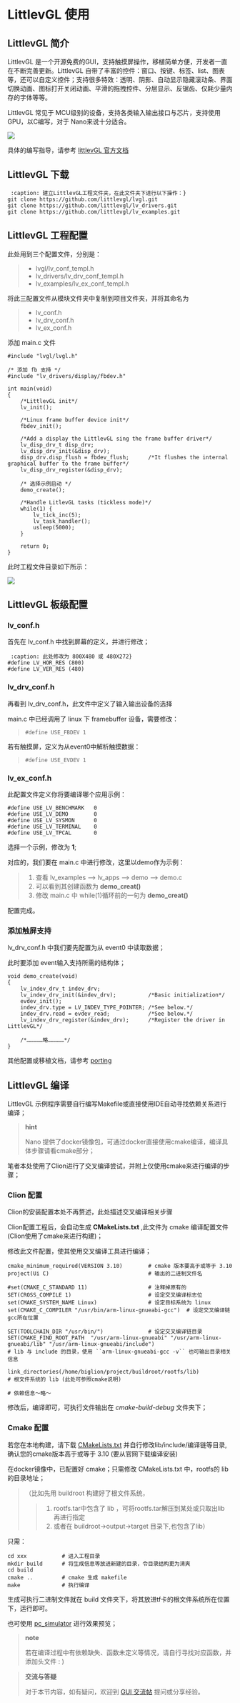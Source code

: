 LittlevGL 使用
==============

LittlevGL 简介
--------------

LittlevGL
是一个开源免费的GUI，支持触摸屏操作，移植简单方便，开发者一直在不断完善更新。LittlevGL
自带了丰富的控件：窗口、按键、标签、list、图表等，还可以自定义控件；支持很多特效：透明、阴影、自动显示隐藏滚动条、界面切换动画、图标打开关闭动画、平滑的拖拽控件、分层显示、反锯齿、仅耗少量内存的字体等等。

LittlevGL 常见于
MCU级别的设备，支持各类输入输出接口与芯片，支持使用GPU，以C编写，对于
Nano来说十分适合。

![](https://littlevgl.com/home/main_cover.png)

具体的编写指导，请参考 [littlevGL
官方文档](https://littlevgl.com/basics)

LittlevGL 下载
--------------

``` {.sourceCode .bash
 :caption: 建立LittlevGL工程文件夹，在此文件夹下进行以下操作：}
git clone https://github.com/littlevgl/lvgl.git
git clone https://github.com/littlevgl/lv_drivers.git
git clone https://github.com/littlevgl/lv_examples.git
```

LittlevGL 工程配置
------------------

此处用到三个配置文件，分别是：

> -   lvgl/lv\_conf\_templ.h
> -   lv\_drivers/lv\_drv\_conf\_templ.h
> -   lv\_examples/lv\_ex\_conf\_templ.h

将此三配置文件从模块文件夹中复制到项目文件夹，并将其命名为

> -   lv\_conf.h
> -   lv\_drv\_conf.h
> -   lv\_ex\_conf.h

添加 main.c 文件

``` {.sourceCode .c}
#include "lvgl/lvgl.h"

/* 添加 fb 支持 */
#include "lv_drivers/display/fbdev.h"

int main(void)
{
    /*LittlevGL init*/
    lv_init();

    /*Linux frame buffer device init*/
    fbdev_init();

    /*Add a display the LittlevGL sing the frame buffer driver*/
    lv_disp_drv_t disp_drv;
    lv_disp_drv_init(&disp_drv);
    disp_drv.disp_flush = fbdev_flush;      /*It flushes the internal graphical buffer to the frame buffer*/
    lv_disp_drv_register(&disp_drv);

    /* 选择示例启动 */
    demo_create();

    /*Handle LitlevGL tasks (tickless mode)*/
    while(1) {
        lv_tick_inc(5);
        lv_task_handler();
        usleep(5000);
    }

    return 0;
}
```

此时工程文件目录如下所示：

![](https://fdvad021asfd8q.oss-cn-hangzhou.aliyuncs.com/migrate/2018-04-09%2013-15-15%20%E7%9A%84%E5%B1%8F%E5%B9%95%E6%88%AA%E5%9B%BE.png)

LittlevGL 板级配置
------------------

### lv\_conf.h

首先在 lv\_conf.h 中找到屏幕的定义，并进行修改；

``` {.sourceCode .c
 :caption: 此处修改为 800X480 或 480X272}
#define LV_HOR_RES (800)
#define LV_VER_RES (480)
```

### lv\_drv\_conf.h

再看到 lv\_drv\_conf.h，此文件中定义了输入输出设备的选择

main.c 中已经调用了 linux 下 framebuffer 设备，需要修改：

> `#define USE_FBDEV 1`

若有触摸屏，定义为从event0中解析触摸数据：

> `#define USE_EVDEV 1`

### lv\_ex\_conf.h

此配置文件定义你将要编译哪个应用示例：

``` {.sourceCode .c}
#define USE_LV_BENCHMARK   0
#define USE_LV_DEMO        0
#define USE_LV_SYSMON      0
#define USE_LV_TERMINAL    0
#define USE_LV_TPCAL       0
```

选择一个示例，修改为 **1**;

对应的，我们要在 main.c 中进行修改，这里以demo作为示例：

> 1.  查看 lv\_examples --\> lv\_apps --\> demo --\> demo.c
> 2.  可以看到其创建函数为 **demo\_creat()**
> 3.  修改 main.c 中 while(1)循环前的一句为 **demo\_creat()**

配置完成。

### 添加触屏支持

lv\_drv\_conf.h 中我们要先配置为从 event0 中读取数据；

此时要添加 event输入支持所需的结构体；

``` {.sourceCode .c}
void demo_create(void)
{
    lv_indev_drv_t indev_drv;
    lv_indev_drv_init(&indev_drv);          /*Basic initialization*/
    evdev_init();
    indev_drv.type = LV_INDEV_TYPE_POINTER; /*See below.*/
    indev_drv.read = evdev_read;            /*See below.*/
    lv_indev_drv_register(&indev_drv);      /*Register the driver in LittlevGL*/

    /*……………略……………*/
}
```

其他配置或移植文档，请参考 [porting](https://littlevgl.com/porting)

LittlevGL 编译
--------------

LittlevGL
示例程序需要自行编写Makefile或直接使用IDE自动寻找依赖关系进行编译；

> **hint**
>
> Nano
> 提供了docker镜像包，可通过docker直接使用cmake编译，编译具体步骤请看cmake部分；

笔者本处使用了Clion进行了交叉编译尝试，并附上仅使用cmake来进行编译的步骤；

### Clion 配置

Clion的安装配置本处不再赘述，此处描述交叉编译相关步骤

Clion配置工程后，会自动生成 **CMakeLists.txt** ,此文件为 cmake
编译配置文件(Clion使用了cmake来进行构建)；

修改此文件配置，使其使用交叉编译工具进行编译；

``` {.sourceCode .cmake}
cmake_minimum_required(VERSION 3.10)        # cmake 版本要高于或等于 3.10
project(Ui C)                               # 输出的二进制文件名

#set(CMAKE_C_STANDARD 11)                   # 注释掉原有的
SET(CROSS_COMPILE 1)                        # 设定交叉编译标志位
set(CMAKE_SYSTEM_NAME Linux)                # 设定目标系统为 linux
set(CMAKE_C_COMPILER "/usr/bin/arm-linux-gnueabi-gcc")  # 设定交叉编译链gcc所在位置

SET(TOOLCHAIN_DIR "/usr/bin/")              # 设定交叉编译链目录         
SET(CMAKE_FIND_ROOT_PATH  "/usr/arm-linux-gnueabi" "/usr/arm-linux-gnueabi/lib" "/usr/arm-linux-gnueabi/include") 
# lib 与 include 的目录，使用 ``arm-linux-gnueabi-gcc -v`` 也可输出目录相关信息

link_directories(/home/biglion/project/buildroot/rootfs/lib)          # 根文件系统的 lib (此处可参照cmake说明)

# 依赖信息～略～
```

修改后，编译即可，可执行文件输出在 *cmake-build-debug* 文件夹下；

### Cmake 配置

若您在本地构建，请下载
[CMakeLists.txt](https://fdvad021asfd8q.oss-cn-hangzhou.aliyuncs.com/migrate/CMakeLists.txt)
并自行修改lib/include/编译链等目录,确认您的cmake版本高于或等于 3.10
(要从官网下载编译安装)

在docker镜像中，已配置好 cmake；只需修改 CMakeLists.txt 中，rootfs的 lib
的目录地址；

> （比如先用 buildroot 构建好了根文件系统，
>
> > 1.  rootfs.tar中包含了 lib ，可将rootfs.tar解压到某处或只取出lib
> >     再进行指定
> > 2.  或者在 buildroot-\>output-\>target 目录下,也包含了lib）

只需：

``` {.sourceCode .bash}
cd xxx           # 进入工程目录
mkdir build      # 将生成信息等放进新建的目录，令目录结构更为清爽
cd build
cmake ..         # cmake 生成 makefile
make             # 执行编译
```

生成可执行二进制文件就在 build
文件夹下，将其放进tf卡的根文件系统所在位置下，运行即可。

也可使用 [pc\_simulator](https://github.com/littlevgl/pc_simulator)
进行效果预览；

> **note**
>
> 若在编译过程中有依赖缺失、函数未定义等情况，请自行寻找对应函数，并添加头文件
> : )

> **交流与答疑**
>
> 对于本节内容，如有疑问，欢迎到 [GUI
> 交流帖](http://bbs.lichee.pro/d/25-gui) 提问或分享经验。
